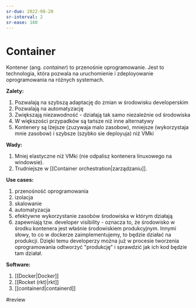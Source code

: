 ```yaml
---
sr-due: 2022-08-20
sr-interval: 2
sr-ease: 160
---
```


# Container

Kontener (ang. *container*) to przenośnie oprogramowanie. Jest to technologia, która pozwala na uruchomienie i zdeployowanie oprogramowania na różnych systemach.

**Zalety:**
1. Pozwalają na szybszą adaptację do zmian w środowisku developerskim
2. Pozwalają na automatyzację
3. Zwiększają niezawodność - działają tak samo niezależnie od środowiska
4. W większości przypadków są tańsze niż inne alternatywy
5. Kontenery są lżejsze (zuzywaja malo zasobow), mniejsze (wykorzystaja mnie zasobow) i szybsze (szybko sie deployuja) niż VMki

**Wady:**
1. Mniej elastyczne niż VMki (nie odpalisz kontenera linuxowego na windowsie).
2. Trudniejsze w [[Container orchestration|zarządzaniu]].

**Use cases:**
1. przenośność oprogramowania
2. izolacja
3. skalowanie
4. automatyzacja
5. efektywne wykorzystanie zasobów środowiska w którym działają
6. zapewniają tzw. developer visibility - oznacza to, że środowisko w środku kontenera jest właśnie środowiskiem produkcyjnym. Innymi słowy, to co w dockerze zaimplementujemy, to będzie działać na produkcji. Dzięki temu developerzy można już w procesie tworzenia oprogramowania odtworzyć "produkcję" i sprawdzić jak ich kod będzie tam działał.

**Software:**
1. [[Docker|Docker]]
2. [[Rocket (rkt)|rkt]]
3. [[containerd|containerd]]

#review